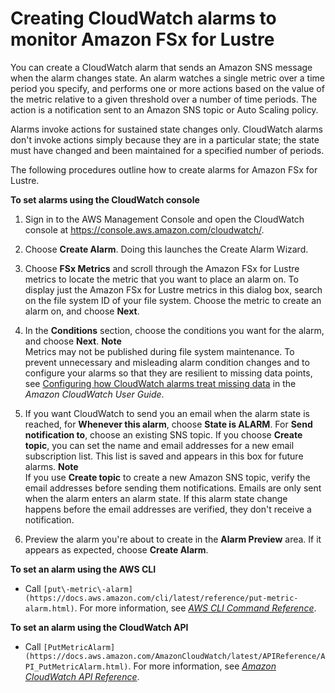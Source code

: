 # Creating CloudWatch alarms to monitor Amazon FSx for Lustre<a name="creating_alarms"></a>

You can create a CloudWatch alarm that sends an Amazon SNS message when the alarm changes state\. An alarm watches a single metric over a time period you specify, and performs one or more actions based on the value of the metric relative to a given threshold over a number of time periods\. The action is a notification sent to an Amazon SNS topic or Auto Scaling policy\.

Alarms invoke actions for sustained state changes only\. CloudWatch alarms don't invoke actions simply because they are in a particular state; the state must have changed and been maintained for a specified number of periods\. 

The following procedures outline how to create alarms for Amazon FSx for Lustre\.

**To set alarms using the CloudWatch console**

1. Sign in to the AWS Management Console and open the CloudWatch console at [https://console\.aws\.amazon\.com/cloudwatch/](https://console.aws.amazon.com/cloudwatch/)\.

1. Choose **Create Alarm**\. Doing this launches the Create Alarm Wizard\. 

1. Choose **FSx Metrics** and scroll through the Amazon FSx for Lustre metrics to locate the metric that you want to place an alarm on\. To display just the Amazon FSx for Lustre metrics in this dialog box, search on the file system ID of your file system\. Choose the metric to create an alarm on, and choose **Next**\.

1. In the **Conditions** section, choose the conditions you want for the alarm, and choose **Next**\.
**Note**  
Metrics may not be published during file system maintenance\. To prevent unnecessary and misleading alarm condition changes and to configure your alarms so that they are resilient to missing data points, see [ Configuring how CloudWatch alarms treat missing data](https://docs.aws.amazon.com/AmazonCloudWatch/latest/monitoring/AlarmThatSendsEmail.html#alarms-and-missing-data) in the *Amazon CloudWatch User Guide*\.

1. If you want CloudWatch to send you an email when the alarm state is reached, for **Whenever this alarm**, choose **State is ALARM**\. For **Send notification to**, choose an existing SNS topic\. If you choose **Create topic**, you can set the name and email addresses for a new email subscription list\. This list is saved and appears in this box for future alarms\.
**Note**  
If you use **Create topic** to create a new Amazon SNS topic, verify the email addresses before sending them notifications\. Emails are only sent when the alarm enters an alarm state\. If this alarm state change happens before the email addresses are verified, they don't receive a notification\.

1. Preview the alarm you're about to create in the **Alarm Preview** area\. If it appears as expected, choose **Create Alarm**\. 

**To set an alarm using the AWS CLI**
+ Call `[put\-metric\-alarm](https://docs.aws.amazon.com/cli/latest/reference/put-metric-alarm.html)`\. For more information, see *[AWS CLI Command Reference](https://docs.aws.amazon.com/cli/latest/reference/)*\.

**To set an alarm using the CloudWatch API**
+ Call `[PutMetricAlarm](https://docs.aws.amazon.com/AmazonCloudWatch/latest/APIReference/API_PutMetricAlarm.html)`\. For more information, see *[Amazon CloudWatch API Reference](https://docs.aws.amazon.com/AmazonCloudWatch/latest/APIReference/)*\. 